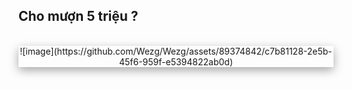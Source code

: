 <h2>Cho mượn 5 triệu ?</h2> <br>
<div style="text-align: center;box-shadow: rgba(0, 0, 0, 0.35) 0px 5px 15px;"> 
  ![image](https://github.com/Wezg/Wezg/assets/89374842/c7b81128-2e5b-45f6-959f-e5394822ab0d) 
</div>

